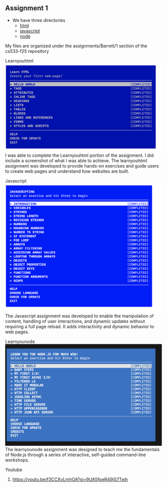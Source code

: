 ## Assignment 1

* We have three directories
  * [html](html)
  * [javascript](javascript)
  * [node](node)

My files are organized under the assignments/Barrett/1 section of the cs533-f25 repository

Learnyouhtml
 ![alt text](html/Html.png)
I was able to complete the Learnyouhtml portion of the assignment. I did include a screenshot of what I was able to achieve. The learnyouhtml assignment was developed to provide hands-on exercises and guide users to create web pages and understand how websites are built. 

Javascript
![alt text](Javascript/Javascript.png)
The Javascript assignment was developed to enable the manipulation of content, handling of user interactions, and dynamic updates without requiring a full page reload. It adds interactivity and dynamic behavior to web pages.

Learnyounode
![alt text](Node/Node.png)
The learnyounode assignment was designed to teach me the fundamentals of Node.js through a series of interactive, self-guided command-line workshops.

Youtube
1. https://youtu.be/f3CCXvLmhOA?si=9UA5fpeR49jS7Twh 